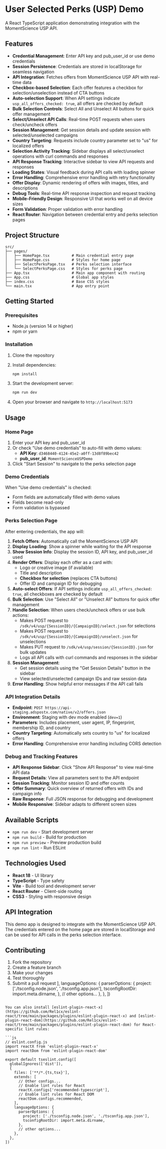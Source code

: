 # User Selected Perks (USP) Demo

A React TypeScript application demonstrating integration with the MomentScience USP API.

## Features

- **Credential Management**: Enter API key and pub_user_id or use demo credentials
- **Session Persistence**: Credentials are stored in localStorage for seamless navigation
- **API Integration**: Fetches offers from MomentScience USP API with real-time data
- **Checkbox-based Selection**: Each offer features a checkbox for selection/unselection instead of CTA buttons
- **Auto-selection Support**: When API settings indicate `usp_all_offers_checked: true`, all offers are checked by default
- **Bulk Selection Controls**: Select All and Unselect All buttons for quick offer management
- **Select/Unselect API Calls**: Real-time POST requests when users check/uncheck offers
- **Session Management**: Get session details and update session with selected/unselected campaigns
- **Country Targeting**: Requests include country parameter set to "us" for localized offers
- **Selection Activity Tracking**: Sidebar displays all select/unselect operations with curl commands and responses
- **API Response Tracking**: Interactive sidebar to view API requests and responses
- **Loading States**: Visual feedback during API calls with loading spinner
- **Error Handling**: Comprehensive error handling with retry functionality
- **Offer Display**: Dynamic rendering of offers with images, titles, and descriptions
- **Debug Tools**: Real-time API response inspection and request tracking
- **Mobile-Friendly Design**: Responsive UI that works well on all device sizes
- **Form Validation**: Proper validation with error handling
- **React Router**: Navigation between credential entry and perks selection pages

## Project Structure

```
src/
├── pages/
│   ├── HomePage.tsx          # Main credential entry page
│   ├── HomePage.css          # Styles for home page
│   ├── SelectPerksPage.tsx   # Perks selection interface
│   └── SelectPerksPage.css   # Styles for perks page
├── App.tsx                   # Main app component with routing
├── App.css                   # Global app styles
├── index.css                 # Base CSS styles
└── main.tsx                  # App entry point
```

## Getting Started

### Prerequisites

- Node.js (version 14 or higher)
- npm or yarn

### Installation

1. Clone the repository
2. Install dependencies:
   ```bash
   npm install
   ```

3. Start the development server:
   ```bash
   npm run dev
   ```

4. Open your browser and navigate to `http://localhost:5173`

## Usage

### Home Page
1. Enter your API key and pub_user_id
2. Or check "Use demo credentials" to auto-fill with demo values:
   - **API Key**: `d3468440-4124-45e2-a0ff-13d8f89bec42`
   - **pub_user_id**: `MomentScienceUSPDemo`
3. Click "Start Session" to navigate to the perks selection page

### Demo Credentials
When "Use demo credentials" is checked:
- Form fields are automatically filled with demo values
- Fields become read-only
- Form validation is bypassed

### Perks Selection Page
After entering credentials, the app will:

1. **Fetch Offers**: Automatically call the MomentScience USP API
2. **Display Loading**: Show a spinner while waiting for the API response
3. **Show Session Info**: Display the session ID, API key, and pub_user_id used
4. **Render Offers**: Display each offer as a card with:
   - Logo or creative image (if available)
   - Title and description
   - **Checkbox for selection** (replaces CTA buttons)
   - Offer ID and campaign ID for debugging
5. **Auto-select Offers**: If API settings indicate `usp_all_offers_checked: true`, all checkboxes are checked by default
6. **Bulk Selection**: Use "Select All" or "Unselect All" buttons for quick offer management
7. **Handle Selection**: When users check/uncheck offers or use bulk actions:
   - Makes POST request to `/sdk/v4/usp/{SessionID}/{CampaignID}/select.json` for selections
   - Makes POST request to `/sdk/v4/usp/{SessionID}/{CampaignID}/unselect.json` for unselections
   - Makes PUT request to `/sdk/v4/usp/session/{SessionID}.json` for bulk updates
   - Logs all API calls with curl commands and responses in the sidebar
8. **Session Management**: 
   - Get session details using the "Get Session Details" button in the sidebar
   - View selected/unselected campaign IDs and raw session data
9. **Error Handling**: Show helpful error messages if the API call fails

### API Integration Details
- **Endpoint**: `POST https://api-staging.adspostx.com/native/v2/offers.json`
- **Environment**: Staging with dev mode enabled (`dev=1`)
- **Parameters**: Includes placement, user agent, IP, fingerprint, membership ID, and country
- **Country Targeting**: Automatically sets country to "us" for localized offers
- **Error Handling**: Comprehensive error handling including CORS detection

### Debug and Tracking Features
- **API Response Sidebar**: Click "Show API Response" to view real-time API data
- **Request Details**: View all parameters sent to the API endpoint
- **Session Tracking**: Monitor session ID and offer counts
- **Offer Summary**: Quick overview of returned offers with IDs and campaign info
- **Raw Response**: Full JSON response for debugging and development
- **Mobile Responsive**: Sidebar adapts to different screen sizes

## Available Scripts

- `npm run dev` - Start development server
- `npm run build` - Build for production
- `npm run preview` - Preview production build
- `npm run lint` - Run ESLint

## Technologies Used

- **React 18** - UI library
- **TypeScript** - Type safety
- **Vite** - Build tool and development server
- **React Router** - Client-side routing
- **CSS3** - Styling with responsive design

## API Integration

This demo app is designed to integrate with the MomentScience USP API. The credentials entered on the home page are stored in localStorage and can be used for API calls in the perks selection interface.

## Contributing

1. Fork the repository
2. Create a feature branch
3. Make your changes
4. Test thoroughly
5. Submit a pull request
    ],
    languageOptions: {
      parserOptions: {
        project: ['./tsconfig.node.json', './tsconfig.app.json'],
        tsconfigRootDir: import.meta.dirname,
      },
      // other options...
    },
  },
])
```

You can also install [eslint-plugin-react-x](https://github.com/Rel1cx/eslint-react/tree/main/packages/plugins/eslint-plugin-react-x) and [eslint-plugin-react-dom](https://github.com/Rel1cx/eslint-react/tree/main/packages/plugins/eslint-plugin-react-dom) for React-specific lint rules:

```js
// eslint.config.js
import reactX from 'eslint-plugin-react-x'
import reactDom from 'eslint-plugin-react-dom'

export default tseslint.config([
  globalIgnores(['dist']),
  {
    files: ['**/*.{ts,tsx}'],
    extends: [
      // Other configs...
      // Enable lint rules for React
      reactX.configs['recommended-typescript'],
      // Enable lint rules for React DOM
      reactDom.configs.recommended,
    ],
    languageOptions: {
      parserOptions: {
        project: ['./tsconfig.node.json', './tsconfig.app.json'],
        tsconfigRootDir: import.meta.dirname,
      },
      // other options...
    },
  },
])
```

